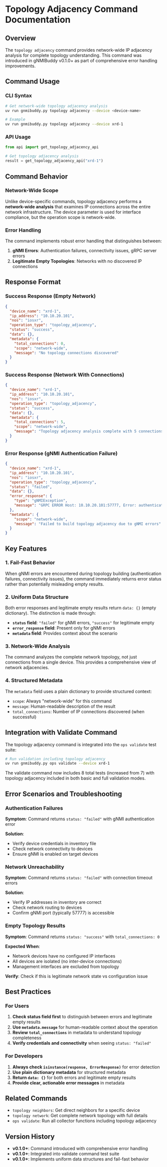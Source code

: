 # Topology Adjacency Command Documentation

## Overview

The `topology adjacency` command provides network-wide IP adjacency analysis for complete topology understanding. This command was introduced in gNMIBuddy v0.1.0+ as part of comprehensive error handling improvements.

## Command Usage

### CLI Syntax

```bash
# Get network-wide topology adjacency analysis
uv run gnmibuddy.py topology adjacency --device <device-name>

# Example
uv run gnmibuddy.py topology adjacency --device xrd-1
```

### API Usage

```python
from api import get_topology_adjacency_api

# Get topology adjacency analysis
result = get_topology_adjacency_api("xrd-1")
```

## Command Behavior

### Network-Wide Scope

Unlike device-specific commands, topology adjacency performs a **network-wide analysis** that examines IP connections across the entire network infrastructure. The device parameter is used for interface compliance, but the operation scope is network-wide.

### Error Handling

The command implements robust error handling that distinguishes between:

1. **gNMI Errors**: Authentication failures, connectivity issues, gRPC server errors
2. **Legitimate Empty Topologies**: Networks with no discovered IP connections

## Response Format

### Success Response (Empty Network)

```json
{
  "device_name": "xrd-1",
  "ip_address": "10.10.20.101",
  "nos": "iosxr",
  "operation_type": "topology_adjacency",
  "status": "success",
  "data": {},
  "metadata": {
    "total_connections": 0,
    "scope": "network-wide",
    "message": "No topology connections discovered"
  }
}
```

### Success Response (Network With Connections)

```json
{
  "device_name": "xrd-1",
  "ip_address": "10.10.20.101",
  "nos": "iosxr",
  "operation_type": "topology_adjacency",
  "status": "success",
  "data": {},
  "metadata": {
    "total_connections": 5,
    "scope": "network-wide",
    "message": "Topology adjacency analysis complete with 5 connections"
  }
}
```

### Error Response (gNMI Authentication Failure)

```json
{
  "device_name": "xrd-1",
  "ip_address": "10.10.20.101",
  "nos": "iosxr",
  "operation_type": "topology_adjacency",
  "status": "failed",
  "data": {},
  "error_response": {
    "type": "gNMIException",
    "message": "GRPC ERROR Host: 10.10.20.101:57777, Error: authentication failed"
  },
  "metadata": {
    "scope": "network-wide",
    "message": "Failed to build topology adjacency due to gNMI errors"
  }
}
```

## Key Features

### 1. Fail-Fast Behavior

When gNMI errors are encountered during topology building (authentication failures, connectivity issues), the command immediately returns error status rather than potentially misleading empty results.

### 2. Uniform Data Structure

Both error responses and legitimate empty results return `data: {}` (empty dictionary). The distinction is made through:

- **`status` field**: `"failed"` for gNMI errors, `"success"` for legitimate empty
- **`error_response` field**: Present only for gNMI errors
- **`metadata` field**: Provides context about the scenario

### 3. Network-Wide Analysis

The command analyzes the complete network topology, not just connections from a single device. This provides a comprehensive view of network adjacencies.

### 4. Structured Metadata

The `metadata` field uses a plain dictionary to provide structured context:

- `scope`: Always "network-wide" for this command
- `message`: Human-readable description of the result
- `total_connections`: Number of IP connections discovered (when successful)

## Integration with Validate Command

The topology adjacency command is integrated into the `ops validate` test suite:

```bash
# Run validation including topology adjacency
uv run gnmibuddy.py ops validate --device xrd-1
```

The validate command now includes 8 total tests (increased from 7) with topology adjacency included in both basic and full validation modes.

## Error Scenarios and Troubleshooting

### Authentication Failures

**Symptom**: Command returns `status: "failed"` with gNMI authentication error

**Solution**:

- Verify device credentials in inventory file
- Check network connectivity to devices
- Ensure gNMI is enabled on target devices

### Network Unreachability

**Symptom**: Command returns `status: "failed"` with connection timeout errors

**Solution**:

- Verify IP addresses in inventory are correct
- Check network routing to devices
- Confirm gNMI port (typically 57777) is accessible

### Empty Topology Results

**Symptom**: Command returns `status: "success"` with `total_connections: 0`

**Expected When**:

- Network devices have no configured IP interfaces
- All devices are isolated (no inter-device connections)
- Management interfaces are excluded from topology

**Verify**: Check if this is legitimate network state vs configuration issue

## Best Practices

### For Users

1. **Check status field first** to distinguish between errors and legitimate empty results
2. **Use `metadata.message`** for human-readable context about the operation
3. **Review `total_connections`** in metadata to understand topology completeness
4. **Verify credentials and connectivity** when seeing `status: "failed"`

### For Developers

1. **Always check `isinstance(response, ErrorResponse)`** for error detection
2. **Use plain dictionary metadata** for structured metadata
3. **Return `data: {}`** for both errors and legitimate empty results
4. **Provide clear, actionable error messages** in metadata

## Related Commands

- `topology neighbors`: Get direct neighbors for a specific device
- `topology network`: Get complete network topology with full details
- `ops validate`: Run all collector functions including topology adjacency

## Version History

- **v0.1.0+**: Command introduced with comprehensive error handling
- **v0.1.0+**: Integrated into validate command test suite
- **v0.1.0+**: Implements uniform data structures and fail-fast behavior
